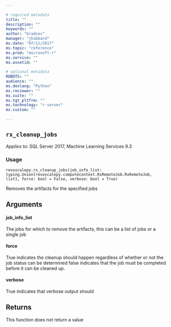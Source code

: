 ```yaml
--- 
 
# required metadata 
title: "" 
description: "" 
keywords: "" 
author: "bradsev" 
manager: "jhubbard" 
ms.date: "07/11/2017" 
ms.topic: "reference" 
ms.prod: "microsoft-r" 
ms.service: "" 
ms.assetid: "" 
 
# optional metadata 
ROBOTS: "" 
audience: "" 
ms.devlang: "Python" 
ms.reviewer: "" 
ms.suite: "" 
ms.tgt_pltfrm: "" 
ms.technology: "r-server" 
ms.custom: "" 
 
---
```


## `rx_cleanup_jobs`


*Applies to:* SQL Server 2017, Machine Learning Services 9.3


### Usage



```
revoscalepy.rx_cleanup_jobs(job_info_list: typing.Union[revoscalepy.computecontext.RxRemoteJob.RxRemoteJob, list], force: bool = False, verbose: bool = True)
```



Removes the artifacts for the specified jobs


## Arguments


#### job_info_list

The jobs for which to remove the artifacts, this can be a list of jobs or a single job


#### force

True indicates the cleanup should happen regardless of whether or not the job status can be determined
false indicates that the job must be completed before it can be cleaned up.


#### verbose

True indicates that verbose output should


## Returns

This function does not return a value
